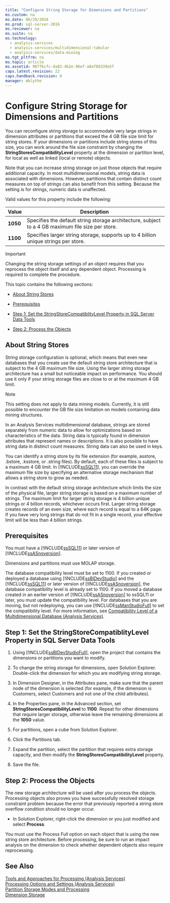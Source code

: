 ```yaml
---
title: "Configure String Storage for Dimensions and Partitions"
ms.custom: na
ms.date: 06/29/2016
ms.prod: sql-server-2016
ms.reviewer: na
ms.suite: na
ms.technology: 
  - analysis-services
  - analysis-services/multidimensional-tabular
  - analysis-services/data-mining
ms.tgt_pltfrm: na
ms.topic: article
ms.assetid: 987f6cfc-da82-4b2e-96ef-a8af88339e5f
caps.latest.revision: 22
caps.handback.revision: 0
manager: mblythe
---
```

# Configure String Storage for Dimensions and Partitions
You can reconfigure string storage to accommodate very large strings in dimension attributes or partitions that exceed the 4 GB file size limit for string stores. If your dimensions or partitions include string stores of this size, you can work around the file size constraint by changing the **StringStoresCompatibilityLevel** property at the dimension or partition level, for local as well as linked (local or remote) objects.  
  
 Note that you can increase string storage on just those objects that require additional capacity. In most multidimensional models, string data is associated with dimensions. However, partitions that contain distinct count measures on top of strings can also benefit from this setting. Because the setting is for strings, numeric data is unaffected.  
  
 Valid values for this property include the following:  
  
|Value|Description|  
|-----------|-----------------|  
|**1050**|Specifies the default string storage architecture, subject to a 4 GB maximum file size per store.|  
|**1100**|Specifies larger string storage, supports up to 4 billion unique strings per store.|  
  
> [!IMPORTANT]  
>  Changing the string storage settings of an object requires that you reprocess the object itself and any dependent object. Processing is required to complete the procedure.  
  
 This topic contains the following sections:  
  
-   [About String Stores](#bkmk_background)  
  
-   [Prerequisites](#bkmk_prereq)  
  
-   [Step 1: Set the StringStoreCompatiblityLevel Property in SQL Server Data Tools](#bkmk_step1)  
  
-   [Step 2: Process the Objects](#bkmk_step2)  
  
##  <a name="bkmk_background"></a> About String Stores  
 String storage configuration is optional, which means that even new databases that you create use the default string store architecture that is subject to the 4 GB maximum file size. Using the larger string storage architecture has a small but noticeable impact on performance. You should use it only if your string storage files are close to or at the maximum 4 GB limit.  
  
> [!NOTE]  
>  This setting does not apply to data mining models. Currently, it is still possible to encounter the GB file size limitation on models containing data mining structures.  
  
 In an Analysis Services multidimensional database, strings are stored separately from numeric data to allow for optimizations based on characteristics of the data. String data is typically found in dimension attributes that represent names or descriptions. It is also possible to have string data in distinct count measures. String data can also be used in keys.  
  
 You can identify a string store by its file extension (for example, asstore, .bstore, .ksstore, or .string files). By default, each of these files is subject to a maximum 4 GB limit. In [!INCLUDE[ssSQL11](../../Topics/TopicNameContainA/tokens/ssSQL11_md.md)], you can override the maximum file size by specifying an alternative storage mechanism that allows a string store to grow as needed.  
  
 In contrast with the default string storage architecture which limits the size of the physical file, larger string storage is based on a maximum number of strings. The maximum limit for larger string storage is 4 billion unique strings or 4 billion records, whichever occurs first. Larger string storage creates records of an even size, where each record is equal to a 64K page. If you have very long strings that do not fit in a single record, your effective limit will be less than 4 billion strings.  
  
##  <a name="bkmk_prereq"></a> Prerequisites  
 You must have a [!INCLUDE[ssSQL11](../../Topics/TopicNameContainA/tokens/ssSQL11_md.md)] or later version of [!INCLUDE[ssASnoversion](../../Topics/TopicNameContainA/tokens/ssASnoversion_md.md)].  
  
 Dimensions and partitions must use MOLAP storage.  
  
 The database compatibility level must be set to 1100. If you created or deployed a database using [!INCLUDE[ssBIDevStudio](../../Topics/TopicNameContainA/tokens/ssBIDevStudio_md.md)] and the [!INCLUDE[ssSQL11](../../Topics/TopicNameContainA/tokens/ssSQL11_md.md)] or later version of [!INCLUDE[ssASnoversion](../../Topics/TopicNameContainA/tokens/ssASnoversion_md.md)], the database compatibility level is already set to 1100. If you moved a database created in an earlier version of [!INCLUDE[ssASnoversion](../../Topics/TopicNameContainA/tokens/ssASnoversion_md.md)] to ssSQL11 or later, you must update the compatibility level. For databases that you are moving, but not redeploying, you can use [!INCLUDE[ssManStudioFull](../../Topics/TopicNameContainA/tokens/ssManStudioFull_md.md)] to set the compatibility level. For more information, see [Compatibility Level of a Multidimensional Database (Analysis Services)](../../Topics/TopicNameContainA/Compatibility-Level-of-a-Multidimensional-Database--Analysis-Services-.md).  
  
##  <a name="bkmk_step1"></a> Step 1: Set the StringStoreCompatiblityLevel Property in SQL Server Data Tools  
  
1.  Using [!INCLUDE[ssBIDevStudioFull](../../Topics/TopicNameContainA/tokens/ssBIDevStudioFull_md.md)], open the project that contains the dimensions or partitions you want to modify.  
  
2.  To change the string storage for dimensions, open Solution Explorer. Double-click the dimension for which you are modifying string storage.  
  
3.  In Dimension Designer, in the Attributes pane, make sure that the parent node of the dimension is selected (for example, if the dimension is Customers, select Customers and not one of the child attributes).  
  
4.  In the Properties pane, in the Advanced section, set **StringStoresCompatibilityLevel** to **1100**. Repeat for other dimensions that require larger storage, otherwise leave the remaining dimensions at the **1050** value.  
  
5.  For partitions, open a cube from Solution Explorer.  
  
6.  Click the Partitions tab.  
  
7.  Expand the partition, select the partition that requires extra storage capacity, and then modify the **StringStoresCompatibilityLevel** property.  
  
8.  Save the file.  
  
##  <a name="bkmk_step2"></a> Step 2: Process the Objects  
 The new storage architecture will be used after you process the objects. Processing objects also proves you have successfully resolved storage constraint problem because the error that previously reported a string store overflow condition should no longer occur.  
  
-   In Solution Explorer, right-click the dimension or you just modified and select **Process**.  
  
 You must use the Process Full option on each object that is using the new string store architecture. Before processing, be sure to run an impact analysis on the dimension to check whether dependent objects also require reprocessing.  
  
## See Also  
 [Tools and Approaches for Processing (Analysis Services)](../../Topics/TopicNameNotContainA/Tools-and-Approaches-for-Processing--Analysis-Services-.md)   
 [Processing Options and Settings (Analysis Services)](../../Topics/TopicNameNotContainA/Processing-Options-and-Settings--Analysis-Services-.md)   
 [Partition Storage Modes and Processing](assetId:///86d17547-a0b6-47ac-876c-d7a5b15ac327)   
 [Dimension Storage](assetId:///8d74b932-2174-4e1f-8414-636455880b6a)